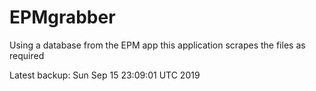 # EPMgrabber
Using a database from the EPM app this application scrapes the files as required


Latest backup: Sun Sep 15 23:09:01 UTC 2019
